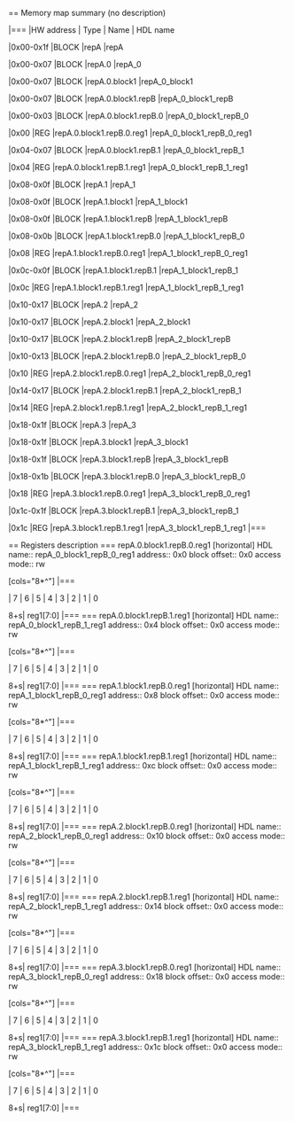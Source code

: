 == Memory map summary
(no description)

|===
|HW address | Type | Name | HDL name

|0x00-0x1f
|BLOCK
|repA
|repA

|0x00-0x07
|BLOCK
|repA.0
|repA_0

|0x00-0x07
|BLOCK
|repA.0.block1
|repA_0_block1

|0x00-0x07
|BLOCK
|repA.0.block1.repB
|repA_0_block1_repB

|0x00-0x03
|BLOCK
|repA.0.block1.repB.0
|repA_0_block1_repB_0

|0x00
|REG
|repA.0.block1.repB.0.reg1
|repA_0_block1_repB_0_reg1

|0x04-0x07
|BLOCK
|repA.0.block1.repB.1
|repA_0_block1_repB_1

|0x04
|REG
|repA.0.block1.repB.1.reg1
|repA_0_block1_repB_1_reg1

|0x08-0x0f
|BLOCK
|repA.1
|repA_1

|0x08-0x0f
|BLOCK
|repA.1.block1
|repA_1_block1

|0x08-0x0f
|BLOCK
|repA.1.block1.repB
|repA_1_block1_repB

|0x08-0x0b
|BLOCK
|repA.1.block1.repB.0
|repA_1_block1_repB_0

|0x08
|REG
|repA.1.block1.repB.0.reg1
|repA_1_block1_repB_0_reg1

|0x0c-0x0f
|BLOCK
|repA.1.block1.repB.1
|repA_1_block1_repB_1

|0x0c
|REG
|repA.1.block1.repB.1.reg1
|repA_1_block1_repB_1_reg1

|0x10-0x17
|BLOCK
|repA.2
|repA_2

|0x10-0x17
|BLOCK
|repA.2.block1
|repA_2_block1

|0x10-0x17
|BLOCK
|repA.2.block1.repB
|repA_2_block1_repB

|0x10-0x13
|BLOCK
|repA.2.block1.repB.0
|repA_2_block1_repB_0

|0x10
|REG
|repA.2.block1.repB.0.reg1
|repA_2_block1_repB_0_reg1

|0x14-0x17
|BLOCK
|repA.2.block1.repB.1
|repA_2_block1_repB_1

|0x14
|REG
|repA.2.block1.repB.1.reg1
|repA_2_block1_repB_1_reg1

|0x18-0x1f
|BLOCK
|repA.3
|repA_3

|0x18-0x1f
|BLOCK
|repA.3.block1
|repA_3_block1

|0x18-0x1f
|BLOCK
|repA.3.block1.repB
|repA_3_block1_repB

|0x18-0x1b
|BLOCK
|repA.3.block1.repB.0
|repA_3_block1_repB_0

|0x18
|REG
|repA.3.block1.repB.0.reg1
|repA_3_block1_repB_0_reg1

|0x1c-0x1f
|BLOCK
|repA.3.block1.repB.1
|repA_3_block1_repB_1

|0x1c
|REG
|repA.3.block1.repB.1.reg1
|repA_3_block1_repB_1_reg1
|===

== Registers description
=== repA.0.block1.repB.0.reg1
[horizontal]
HDL name:: repA_0_block1_repB_0_reg1
address:: 0x0
block offset:: 0x0
access mode:: rw

[cols="8*^"]
|===

| 7
| 6
| 5
| 4
| 3
| 2
| 1
| 0

8+s| reg1[7:0]
|===
=== repA.0.block1.repB.1.reg1
[horizontal]
HDL name:: repA_0_block1_repB_1_reg1
address:: 0x4
block offset:: 0x0
access mode:: rw

[cols="8*^"]
|===

| 7
| 6
| 5
| 4
| 3
| 2
| 1
| 0

8+s| reg1[7:0]
|===
=== repA.1.block1.repB.0.reg1
[horizontal]
HDL name:: repA_1_block1_repB_0_reg1
address:: 0x8
block offset:: 0x0
access mode:: rw

[cols="8*^"]
|===

| 7
| 6
| 5
| 4
| 3
| 2
| 1
| 0

8+s| reg1[7:0]
|===
=== repA.1.block1.repB.1.reg1
[horizontal]
HDL name:: repA_1_block1_repB_1_reg1
address:: 0xc
block offset:: 0x0
access mode:: rw

[cols="8*^"]
|===

| 7
| 6
| 5
| 4
| 3
| 2
| 1
| 0

8+s| reg1[7:0]
|===
=== repA.2.block1.repB.0.reg1
[horizontal]
HDL name:: repA_2_block1_repB_0_reg1
address:: 0x10
block offset:: 0x0
access mode:: rw

[cols="8*^"]
|===

| 7
| 6
| 5
| 4
| 3
| 2
| 1
| 0

8+s| reg1[7:0]
|===
=== repA.2.block1.repB.1.reg1
[horizontal]
HDL name:: repA_2_block1_repB_1_reg1
address:: 0x14
block offset:: 0x0
access mode:: rw

[cols="8*^"]
|===

| 7
| 6
| 5
| 4
| 3
| 2
| 1
| 0

8+s| reg1[7:0]
|===
=== repA.3.block1.repB.0.reg1
[horizontal]
HDL name:: repA_3_block1_repB_0_reg1
address:: 0x18
block offset:: 0x0
access mode:: rw

[cols="8*^"]
|===

| 7
| 6
| 5
| 4
| 3
| 2
| 1
| 0

8+s| reg1[7:0]
|===
=== repA.3.block1.repB.1.reg1
[horizontal]
HDL name:: repA_3_block1_repB_1_reg1
address:: 0x1c
block offset:: 0x0
access mode:: rw

[cols="8*^"]
|===

| 7
| 6
| 5
| 4
| 3
| 2
| 1
| 0

8+s| reg1[7:0]
|===
